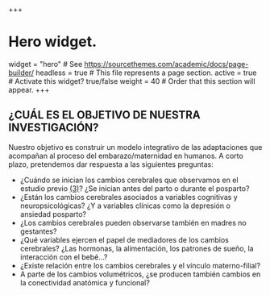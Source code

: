 +++
# Hero widget.
widget = "hero"  # See https://sourcethemes.com/academic/docs/page-builder/
headless = true  # This file represents a page section.
active = true  # Activate this widget? true/false
weight = 40  # Order that this section will appear.
+++

## ¿CUÁL ES EL OBJETIVO DE NUESTRA INVESTIGACIÓN?

Nuestro objetivo es construir un modelo integrativo de las adaptaciones que acompañan al proceso del embarazo/maternidad en humanos. A corto plazo, pretendemos dar respuesta a las siguientes preguntas:
-	¿Cuándo se inician los cambios cerebrales que observamos en el estudio previo [(3)](https://pubmed.ncbi.nlm.nih.gov/27991897/)? ¿Se inician antes del parto o durante el posparto? 
-	¿Están los cambios cerebrales asociados a variables cognitivas y neuropsicológicas? ¿Y a variables clínicas como la depresión o ansiedad posparto?
-	¿Los cambios cerebrales pueden observarse también en madres no gestantes?
-	¿Qué variables ejercen el papel de mediadores de los cambios cerebrales? ¿Las hormonas, la alimentación, los patrones de sueño, la interacción con el bebé…?
-	¿Existe relación entre los cambios cerebrales y el vínculo materno-filial?
-	A parte de los cambios volumétricos, ¿se producen también cambios en la conectividad anatómica y funcional?

